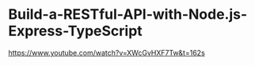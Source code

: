 # Build-a-RESTful-API-with-Node.js-Express-TypeScript
https://www.youtube.com/watch?v=XWcGvHXF7Tw&t=162s
